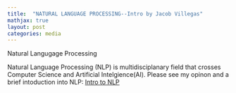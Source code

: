 ```yaml
---
title:  "NATURAL LANGUAGE PROCESSING--Intro by Jacob Villegas"
mathjax: true
layout: post
categories: media
---
```


Natural Langugage Processing





Natural Language Processing (NLP) is multidisciplanary field that crosses Computer Science and Artificial Intelgience(AI). Please see my opinon and a brief intoduction into NLP:
[Intro to NLP](https://github.com/jacobvillegas/NLP_Portfolio/blob/95e5bcf164f101c5f4d347a797594aabdaf424df/OverviewofNLP.pdf)
